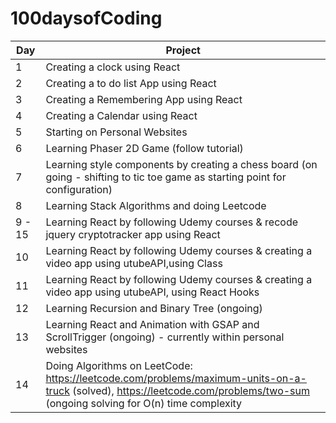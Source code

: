# 100daysofCoding 


| Day  |   Project|
|---|---|
|  1 |  Creating a clock using React |
|  2 |  Creating a to do list App using React |
|  3 |  Creating a Remembering App  using React|
|  4 |  Creating a Calendar using React|
|  5 |  Starting on Personal Websites|
|  6 |  Learning Phaser 2D Game (follow tutorial)|
|  7 |  Learning style components by creating a chess board (on going - shifting to tic toe game as starting point for configuration)|
|  8 |  Learning Stack Algorithms and doing Leetcode|
|  9 - 15 |  Learning React by following Udemy courses & recode jquery cryptotracker app using React |
|  10|  Learning React by following Udemy courses & creating a video app using utubeAPI,using Class |
|  11|  Learning React by following Udemy courses & creating a video app using utubeAPI, using React Hooks |
|  12|  Learning Recursion and Binary Tree (ongoing) |
|  13|  Learning React and Animation with GSAP and ScrollTrigger (ongoing) - currently within personal websites |
|  14|  Doing Algorithms on LeetCode: https://leetcode.com/problems/maximum-units-on-a-truck (solved), https://leetcode.com/problems/two-sum (ongoing solving for O(n) time complexity|






